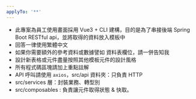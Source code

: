 ```yaml
---
applyTo: '**'
---
```

* 此專案為員工使用畫面採用 Vue3 + CLI 建構，目的是為了串接後端 Spring Boot RESTful api，並將取得的資料放入模板中
* 回答一律使用繁體中文
* 如果你需要額外的參考資料或數據譬如 資料表欄位，請一併告知我
* 設計新表格或元件盡量按照其他模板元件的設計風格
* 所有程式碼區塊請加上重點註解
* API 呼叫請使用 `axios`，src/api 資料夾：只負責 HTTP
* src/services 層：封裝業務、轉型別
* src/composables : 負責讓元件取得狀態 & 快取。
